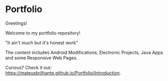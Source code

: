 # Portfolio

Greetings!

Welcome to my portfolio repository!

"It ain't much but it's honest work"

The content includes Android Modifications, Electronic Projects, Java Apps and some Responsive Web Pages.

Curious? Check it out: https://mateusbrilhante.github.io/Portfolio/Introduction.
